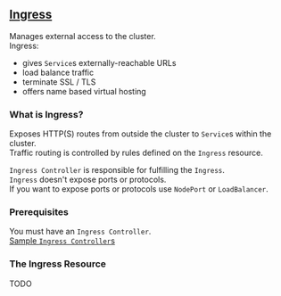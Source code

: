 ## [Ingress](https://kubernetes.io/docs/concepts/services-networking/ingress/)

Manages external access to the cluster.  
Ingress:
* gives `Service`s externally-reachable URLs
* load balance traffic
* terminate SSL / TLS
* offers name based virtual hosting

### What is Ingress?

Exposes HTTP(S) routes from outside the cluster to `Service`s within the cluster.  
Traffic routing is controlled by rules defined on the `Ingress` resource.

`Ingress Controller` is responsible for fulfilling the `Ingress`.  
`Ingress` doesn't expose ports or protocols.  
If you want to expose ports or protocols use `NodePort` or `LoadBalancer`.  

### Prerequisites

You must have an `Ingress Controller`.  
[Sample `Ingress Controller`s](../IngressController)

### The Ingress Resource

TODO
